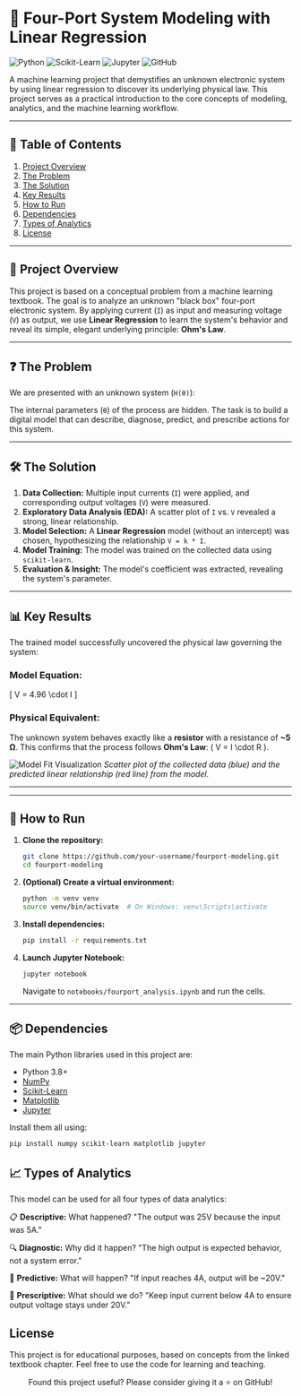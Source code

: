 # 🔌 Four-Port System Modeling with Linear Regression

![Python](https://img.shields.io/badge/Python-3.8%2B-blue?logo=python)
![Scikit-Learn](https://img.shields.io/badge/Scikit--Learn-1.2%2B-orange?logo=scikit-learn)
![Jupyter](https://img.shields.io/badge/Jupyter-Notebook-orange?logo=jupyter)
![GitHub](https://img.shields.io/badge/GitHub-Repository-black?logo=github)

A machine learning project that demystifies an unknown electronic system by using linear regression to discover its underlying physical law. This project serves as a practical introduction to the core concepts of modeling, analytics, and the machine learning workflow.

---

## 📖 Table of Contents

1.  [Project Overview](#-project-overview)
2.  [The Problem](#-the-problem)
3.  [The Solution](#-the-solution)
4.  [Key Results](#-key-results)
5.  [How to Run](#-how-to-run)
6.  [Dependencies](#-dependencies)
7.  [Types of Analytics](#-types-of-analytics)
8.  [License](#-license)

---

## 🧠 Project Overview

This project is based on a conceptual problem from a machine learning textbook. The goal is to analyze an unknown "black box" four-port electronic system. By applying current (`I`) as input and measuring voltage (`V`) as output, we use **Linear Regression** to learn the system's behavior and reveal its simple, elegant underlying principle: **Ohm's Law**.

---

## ❓ The Problem

We are presented with an unknown system (`H(θ)`):

The internal parameters (`θ`) of the process are hidden. The task is to build a digital model that can describe, diagnose, predict, and prescribe actions for this system.

---

## 🛠️ The Solution

1.  **Data Collection:** Multiple input currents (`I`) were applied, and corresponding output voltages (`V`) were measured.
2.  **Exploratory Data Analysis (EDA):** A scatter plot of `I` vs. `V` revealed a strong, linear relationship.
3.  **Model Selection:** A **Linear Regression** model (without an intercept) was chosen, hypothesizing the relationship `V = k * I`.
4.  **Model Training:** The model was trained on the collected data using `scikit-learn`.
5.  **Evaluation & Insight:** The model's coefficient was extracted, revealing the system's parameter.

---

## 📊 Key Results

The trained model successfully uncovered the physical law governing the system:

### **Model Equation:**
\[ V = 4.96 \cdot I \]

### **Physical Equivalent:**
The unknown system behaves exactly like a **resistor** with a resistance of **~5 Ω**.
This confirms that the process follows **Ohm's Law**: \( V = I \cdot R \).

![Model Fit Visualization](images/model_fit_plot.png) <!-- If you save the plot, add it to an 'images/' folder and use this link -->
*Scatter plot of the collected data (blue) and the predicted linear relationship (red line) from the model.*

---

---

## 🚀 How to Run

1.  **Clone the repository:**
    ```bash
    git clone https://github.com/your-username/fourport-modeling.git
    cd fourport-modeling
    ```

2.  **(Optional) Create a virtual environment:**
    ```bash
    python -m venv venv
    source venv/bin/activate  # On Windows: venv\Scripts\activate
    ```

3.  **Install dependencies:**
    ```bash
    pip install -r requirements.txt
    ```

4.  **Launch Jupyter Notebook:**
    ```bash
    jupyter notebook
    ```
    Navigate to `notebooks/fourport_analysis.ipynb` and run the cells.

---

## 📦 Dependencies

The main Python libraries used in this project are:
*   Python 3.8+
*   [NumPy](https://numpy.org/)
*   [Scikit-Learn](https://scikit-learn.org/stable/)
*   [Matplotlib](https://matplotlib.org/)
*   [Jupyter](https://jupyter.org/)

Install them all using:
```bash
pip install numpy scikit-learn matplotlib jupyter
```
## 📈 Types of Analytics
This model can be used for all four types of data analytics:

📋 **Descriptive:** What happened? "The output was 25V because the input was 5A."

🔍 **Diagnostic:** Why did it happen? "The high output is expected behavior, not a system error."

🔮 **Predictive:** What will happen? "If input reaches 4A, output will be ~20V."

🎯 **Prescriptive:** What should we do? "Keep input current below 4A to ensure output voltage stays under 20V."

## License
This project is for educational purposes, based on concepts from the linked textbook chapter. Feel free to use the code for learning and teaching.

  <div align="center">
Found this project useful? Please consider giving it a ⭐ on GitHub!
</div>
